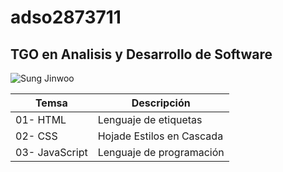 # adso2873711

## TGO en Analisis y Desarrollo de Software

![Sung Jinwoo](https://pm1.aminoapps.com/7434/0ef1eef28cd2be19c10cffa331fa09ef4d8bdcacr1-719-1104v2_uhq.jpg)

|Temsa|Descripción|
|-----|-----------|
|01- HTML|Lenguaje de etiquetas|
|02- CSS|Hojade Estilos en Cascada|
|03- JavaScript|Lenguaje de programación|
